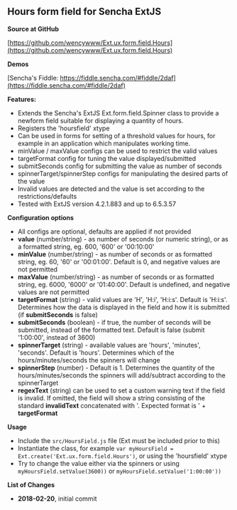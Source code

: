 
Hours form field for Sencha ExtJS
-------------------------------------


**Source at GitHub**

[https://github.com/wencywww/Ext.ux.form.field.Hours](https://github.com/wencywww/Ext.ux.form.field.Hours)



**Demos**

[Sencha's Fiddle: https://fiddle.sencha.com/#fiddle/2daf](https://fiddle.sencha.com/#fiddle/2daf)




**Features:**

  * Extends the Sencha's ExtJS Ext.form.field.Spinner class to provide a newform field suitable for displaying a quantity of hours. 
  * Registers the 'hoursfield' xtype
  * Can be used in forms for setting of a threshold values for hours, for example in an application which manipulates working time.
  * minValue / maxValue configs can be used to restrict the valid values
  * targetFormat config for tuning the value displayed/submitted
  * submitSeconds config for submitting the value as number of seconds
  * spinnerTarget/spinnerStep configs for manipulating the desired parts of the value
  * Invalid values are detected and the value is set according to the restrictions/defaults
  * Tested with ExtJS version 4.2.1.883 and up to 6.5.3.57 

    
**Configuration options**

  * All configs are optional, defaults are applied if not provided
  * **value** (number/string) - as number of seconds (or numeric string), or as a formatted string, eg. 600, '600' or '00:10:00'
  * **minValue** (number/string) - as number of seconds or as formatted string, eg. 60, '60' or '00:01:00'. Default is 0, and negative values are not permitted
  * **maxValue** (number/string) - as number of seconds or as formatted string, eg. 6000, '6000' or '01:40:00'. Default is undefined, and negative values are not permitted
  * **targetFormat** (string) - valid values are 'H', 'H:i', 'H:i:s'. Default is 'H:i:s'. Determines how the data is displayed in the field and how it is submitted (if **submitSeconds** is false)
  * **submitSeconds** (boolean) - if true, the number of seconds will be submitted, instead of the formatted text. Default is false (submit '1:00:00', instead of 3600)
  * **spinnerTarget** (string) - available values are 'hours', 'minutes', 'seconds'. Default is 'hours'. Determines which of the hours/minutes/seconds the spinners will change
  * **spinnerStep** (number) - Default is 1. Determines the quantity of the hours/minutes/seconds the spinners will add/subtract according to the spinnerTarget
  * **regexText** (string) can be used to set a custom warning text if the field is invalid. If omitted, the field will show a string consisting of the standard **invalidText** concatenated with '. Expected format is ' + **targetFormat**
  
  
**Usage**

  * Include the `src/HoursField.js` file (Ext must be included prior to this)
  * Instantiate the class, for example `var myHoursField = Ext.create('Ext.ux.form.field.Hours')`, or using the 'hoursfield' xtype
  * Try to change the value either via the spinners or using `myHoursField.setValue(3600))` or `myHoursField.setValue('1:00:00'))` 
  

**List of Changes**

  * **2018-02-20**, initial commit
